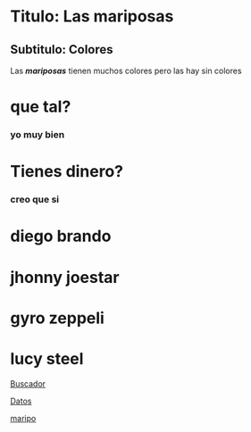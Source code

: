 # Titulo: Las mariposas

## Subtitulo: Colores

Las ***mariposas*** tienen muchos colores pero las hay sin colores


# que tal?

### yo muy bien

# Tienes dinero?

### creo que si

# diego brando

# jhonny joestar

# gyro zeppeli

# lucy steel 

[Buscador](http://www.google.com)

[Datos](datos.txt)

[maripo](imagenes/mariposa.txt)